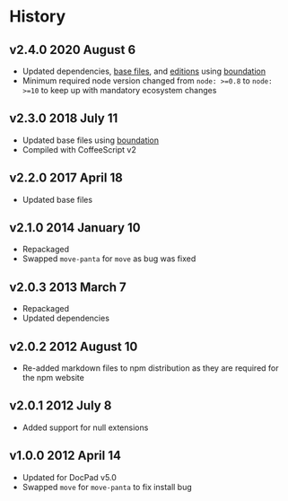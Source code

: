 # History

## v2.4.0 2020 August 6

-   Updated dependencies, [base files](https://github.com/bevry/base), and [editions](https://editions.bevry.me) using [boundation](https://github.com/bevry/boundation)
-   Minimum required node version changed from `node: >=0.8` to `node: >=10` to keep up with mandatory ecosystem changes

## v2.3.0 2018 July 11

-   Updated base files using [boundation](https://github.com/bevry/boundation)
-   Compiled with CoffeeScript v2

## v2.2.0 2017 April 18

-   Updated base files

## v2.1.0 2014 January 10

-   Repackaged
-   Swapped `move-panta` for `move` as bug was fixed

## v2.0.3 2013 March 7

-   Repackaged
-   Updated dependencies

## v2.0.2 2012 August 10

-   Re-added markdown files to npm distribution as they are required for the npm website

## v2.0.1 2012 July 8

-   Added support for null extensions

## v1.0.0 2012 April 14

-   Updated for DocPad v5.0
-   Swapped `move` for `move-panta` to fix install bug
